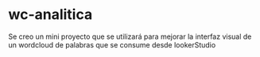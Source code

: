 # wc-analitica
Se creo un mini proyecto que se utilizará para mejorar la interfaz visual de un wordcloud de palabras que se consume desde lookerStudio
